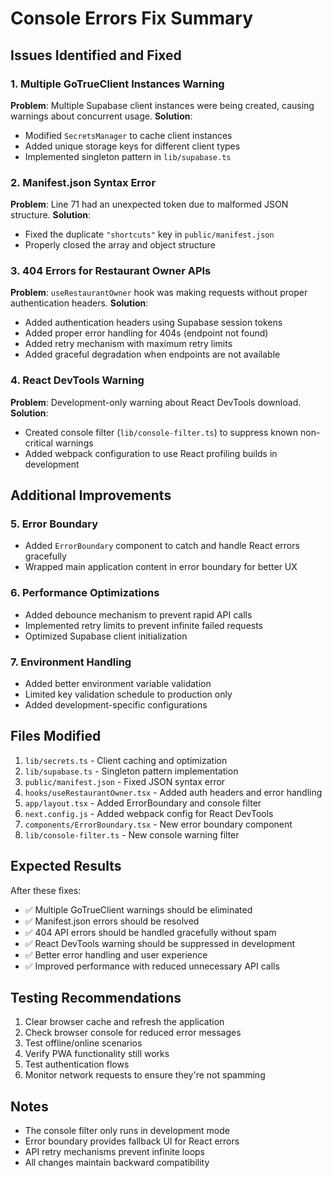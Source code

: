 # Console Errors Fix Summary

## Issues Identified and Fixed

### 1. Multiple GoTrueClient Instances Warning
**Problem**: Multiple Supabase client instances were being created, causing warnings about concurrent usage.
**Solution**: 
- Modified `SecretsManager` to cache client instances
- Added unique storage keys for different client types
- Implemented singleton pattern in `lib/supabase.ts`

### 2. Manifest.json Syntax Error
**Problem**: Line 71 had an unexpected token due to malformed JSON structure.
**Solution**: 
- Fixed the duplicate `"shortcuts"` key in `public/manifest.json`
- Properly closed the array and object structure

### 3. 404 Errors for Restaurant Owner APIs
**Problem**: `useRestaurantOwner` hook was making requests without proper authentication headers.
**Solution**: 
- Added authentication headers using Supabase session tokens
- Added proper error handling for 404s (endpoint not found)
- Added retry mechanism with maximum retry limits
- Added graceful degradation when endpoints are not available

### 4. React DevTools Warning
**Problem**: Development-only warning about React DevTools download.
**Solution**: 
- Created console filter (`lib/console-filter.ts`) to suppress known non-critical warnings
- Added webpack configuration to use React profiling builds in development

## Additional Improvements

### 5. Error Boundary
- Added `ErrorBoundary` component to catch and handle React errors gracefully
- Wrapped main application content in error boundary for better UX

### 6. Performance Optimizations
- Added debounce mechanism to prevent rapid API calls
- Implemented retry limits to prevent infinite failed requests
- Optimized Supabase client initialization

### 7. Environment Handling
- Added better environment variable validation
- Limited key validation schedule to production only
- Added development-specific configurations

## Files Modified

1. `lib/secrets.ts` - Client caching and optimization
2. `lib/supabase.ts` - Singleton pattern implementation
3. `public/manifest.json` - Fixed JSON syntax error
4. `hooks/useRestaurantOwner.tsx` - Added auth headers and error handling
5. `app/layout.tsx` - Added ErrorBoundary and console filter
6. `next.config.js` - Added webpack config for React DevTools
7. `components/ErrorBoundary.tsx` - New error boundary component
8. `lib/console-filter.ts` - New console warning filter

## Expected Results

After these fixes:
- ✅ Multiple GoTrueClient warnings should be eliminated
- ✅ Manifest.json errors should be resolved
- ✅ 404 API errors should be handled gracefully without spam
- ✅ React DevTools warning should be suppressed in development
- ✅ Better error handling and user experience
- ✅ Improved performance with reduced unnecessary API calls

## Testing Recommendations

1. Clear browser cache and refresh the application
2. Check browser console for reduced error messages
3. Test offline/online scenarios
4. Verify PWA functionality still works
5. Test authentication flows
6. Monitor network requests to ensure they're not spamming

## Notes

- The console filter only runs in development mode
- Error boundary provides fallback UI for React errors
- API retry mechanisms prevent infinite loops
- All changes maintain backward compatibility
